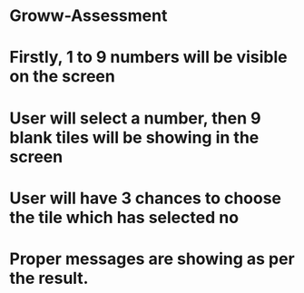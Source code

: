 # Groww-Assessment

# Firstly, 1 to 9 numbers will be visible on the screen
# User will select a number, then 9 blank tiles will be showing in the screen
# User will have 3 chances to choose the tile which has selected no
# Proper messages are showing as per the result.
